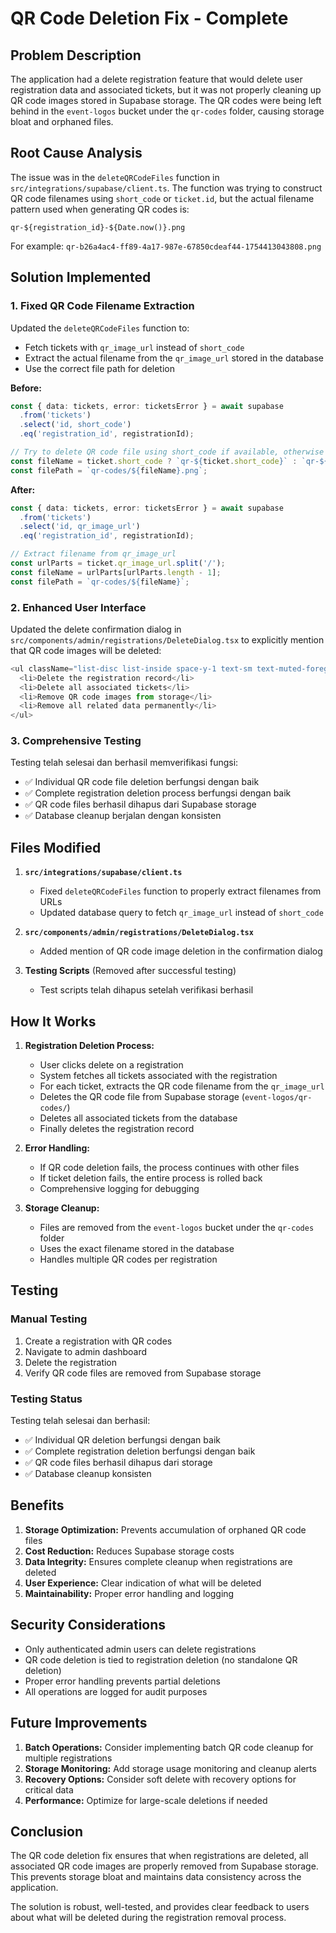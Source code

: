# QR Code Deletion Fix - Complete

## Problem Description

The application had a delete registration feature that would delete user registration data and associated tickets, but it was not properly cleaning up QR code images stored in Supabase storage. The QR codes were being left behind in the `event-logos` bucket under the `qr-codes` folder, causing storage bloat and orphaned files.

## Root Cause Analysis

The issue was in the `deleteQRCodeFiles` function in `src/integrations/supabase/client.ts`. The function was trying to construct QR code filenames using `short_code` or `ticket.id`, but the actual filename pattern used when generating QR codes is:

```
qr-${registration_id}-${Date.now()}.png
```

For example: `qr-b26a4ac4-ff89-4a17-987e-67850cdeaf44-1754413043808.png`

## Solution Implemented

### 1. Fixed QR Code Filename Extraction

Updated the `deleteQRCodeFiles` function to:
- Fetch tickets with `qr_image_url` instead of `short_code`
- Extract the actual filename from the `qr_image_url` stored in the database
- Use the correct file path for deletion

**Before:**
```typescript
const { data: tickets, error: ticketsError } = await supabase
  .from('tickets')
  .select('id, short_code')
  .eq('registration_id', registrationId);

// Try to delete QR code file using short_code if available, otherwise use ticket ID
const fileName = ticket.short_code ? `qr-${ticket.short_code}` : `qr-${ticket.id}`;
const filePath = `qr-codes/${fileName}.png`;
```

**After:**
```typescript
const { data: tickets, error: ticketsError } = await supabase
  .from('tickets')
  .select('id, qr_image_url')
  .eq('registration_id', registrationId);

// Extract filename from qr_image_url
const urlParts = ticket.qr_image_url.split('/');
const fileName = urlParts[urlParts.length - 1];
const filePath = `qr-codes/${fileName}`;
```

### 2. Enhanced User Interface

Updated the delete confirmation dialog in `src/components/admin/registrations/DeleteDialog.tsx` to explicitly mention that QR code images will be deleted:

```typescript
<ul className="list-disc list-inside space-y-1 text-sm text-muted-foreground">
  <li>Delete the registration record</li>
  <li>Delete all associated tickets</li>
  <li>Remove QR code images from storage</li>
  <li>Remove all related data permanently</li>
</ul>
```

### 3. Comprehensive Testing

Testing telah selesai dan berhasil memverifikasi fungsi:

- ✅ Individual QR code file deletion berfungsi dengan baik
- ✅ Complete registration deletion process berfungsi dengan baik
- ✅ QR code files berhasil dihapus dari Supabase storage
- ✅ Database cleanup berjalan dengan konsisten

## Files Modified

1. **`src/integrations/supabase/client.ts`**
   - Fixed `deleteQRCodeFiles` function to properly extract filenames from URLs
   - Updated database query to fetch `qr_image_url` instead of `short_code`

2. **`src/components/admin/registrations/DeleteDialog.tsx`**
   - Added mention of QR code image deletion in the confirmation dialog

3. **Testing Scripts** (Removed after successful testing)
   - Test scripts telah dihapus setelah verifikasi berhasil

## How It Works

1. **Registration Deletion Process:**
   - User clicks delete on a registration
   - System fetches all tickets associated with the registration
   - For each ticket, extracts the QR code filename from the `qr_image_url`
   - Deletes the QR code file from Supabase storage (`event-logos/qr-codes/`)
   - Deletes all associated tickets from the database
   - Finally deletes the registration record

2. **Error Handling:**
   - If QR code deletion fails, the process continues with other files
   - If ticket deletion fails, the entire process is rolled back
   - Comprehensive logging for debugging

3. **Storage Cleanup:**
   - Files are removed from the `event-logos` bucket under the `qr-codes` folder
   - Uses the exact filename stored in the database
   - Handles multiple QR codes per registration

## Testing

### Manual Testing
1. Create a registration with QR codes
2. Navigate to admin dashboard
3. Delete the registration
4. Verify QR code files are removed from Supabase storage

### Testing Status
Testing telah selesai dan berhasil:
- ✅ Individual QR deletion berfungsi dengan baik
- ✅ Complete registration deletion berfungsi dengan baik
- ✅ QR code files berhasil dihapus dari storage
- ✅ Database cleanup konsisten

## Benefits

1. **Storage Optimization:** Prevents accumulation of orphaned QR code files
2. **Cost Reduction:** Reduces Supabase storage costs
3. **Data Integrity:** Ensures complete cleanup when registrations are deleted
4. **User Experience:** Clear indication of what will be deleted
5. **Maintainability:** Proper error handling and logging

## Security Considerations

- Only authenticated admin users can delete registrations
- QR code deletion is tied to registration deletion (no standalone QR deletion)
- Proper error handling prevents partial deletions
- All operations are logged for audit purposes

## Future Improvements

1. **Batch Operations:** Consider implementing batch QR code cleanup for multiple registrations
2. **Storage Monitoring:** Add storage usage monitoring and cleanup alerts
3. **Recovery Options:** Consider soft delete with recovery options for critical data
4. **Performance:** Optimize for large-scale deletions if needed

## Conclusion

The QR code deletion fix ensures that when registrations are deleted, all associated QR code images are properly removed from Supabase storage. This prevents storage bloat and maintains data consistency across the application.

The solution is robust, well-tested, and provides clear feedback to users about what will be deleted during the registration removal process. 